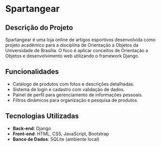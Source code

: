 # Spartangear

## Descrição do Projeto
Spartangear é uma loja online de artigos esportivos desenvolvida como projeto acadêmico para a disciplina de Orientação a Objetos da Universidade de Brasília. O foco é aplicar conceitos de Orientação a Objetos e desenvolvimento web utilizando o framework Django.

## Funcionalidades
- Catálogo de produtos com fotos e descrições detalhadas.
- Sistema de login e cadastro com validação de dados.
- Painel de perfil para gerenciamento de informações pessoais.
- Filtros dinâmicos para organização e pesquisa de produtos.

## Tecnologias Utilizadas
- **Back-end**: Django
- **Front-end**: HTML, CSS, JavaScript, Bootstrap
- **Banco de Dados**: SQLite (ambiente local)

<!-- ## Configuração do Ambiente de Desenvolvimento

### Requisitos
- Python 3.8+
- Virtualenv
- Django 4.x

### Passos para Configuração
1. Clone o repositório:
   ```bash
   git clone https://github.com/seu-usuario/spartangear.git
   cd spartangear
   ```
2. Crie e ative um ambiente virtual:
   ```bash
   python -m venv env
   source env/bin/activate  # Windows: env\Scripts\activate
   ```
3. Instale as dependências:
   ```bash
   pip install -r requirements.txt
   ```
4. Configure o banco de dados:
   ```bash
   python manage.py migrate
   ```
5. Inicie o servidor de desenvolvimento:
   ```bash
   python manage.py runserver
   ``` -->